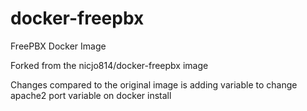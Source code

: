# docker-freepbx
FreePBX Docker Image

Forked from the nicjo814/docker-freepbx image

Changes compared to the original image is adding variable to change apache2 port variable on docker install
